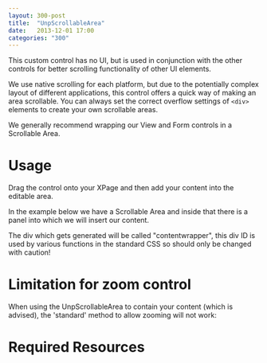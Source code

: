 ```yaml
---
layout: 300-post
title:  "UnpScrollableArea"
date:   2013-12-01 17:00
categories: "300"
---
```


This custom control has no UI, but is used in conjunction with the other controls for better scrolling functionality of other UI elements.

We use native scrolling for each platform, but due to the potentially complex layout of different applications, this control offers a quick way of making an area scrollable. You can always set the correct overflow settings of `<div>` elements to create your own scrollable areas.

We generally recommend wrapping our View and Form controls in a Scrollable Area.

# Usage
Drag the control onto your XPage and then add your content into the editable area.

In the example below we have a Scrollable Area and inside that there is a panel into which we will insert our content.

<script src="https://gist.github.com/whitemx/7527993.js"></script>

The div which gets generated will be called "contentwrapper", this div ID is used by various functions in the standard CSS so should only be changed with caution!

# Limitation for zoom control
When using the UnpScrollableArea to contain your content (which is advised), the 'standard' method to allow zooming will not work:

# Required Resources